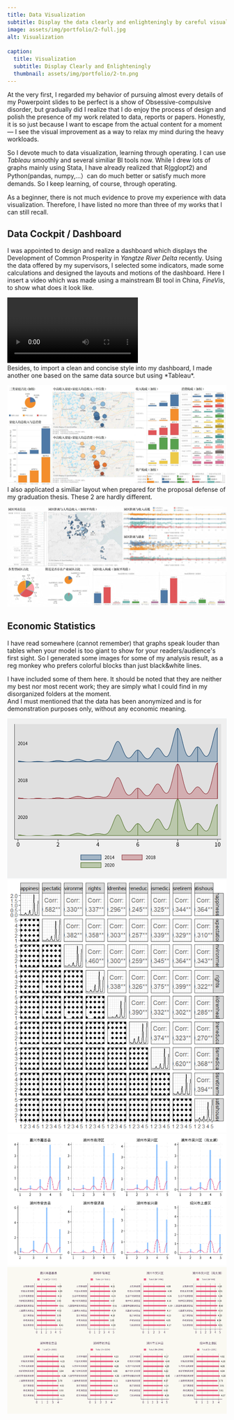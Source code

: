```yaml
---
title: Data Visualization
subtitle: Display the data clearly and enlighteningly by careful visual design. 
image: assets/img/portfolio/2-full.jpg
alt: Visualization

caption:
  title: Visualization
  subtitle: Display Clearly and Enlighteningly
  thumbnail: assets/img/portfolio/2-tn.png
---
```

At the very first, I regarded my behavior of pursuing almost every details of my Powerpoint slides to be perfect is a show of Obsessive-compulsive disorder, but gradually did I realize that I do enjoy the process of design and polish the presence of my work related to data, reports or papers. Honestly, it is so just because I want to escape from the actual content for a moment — I see the visual improvement as a way to relax my mind during the heavy workloads.  

So I devote much to data visualization, learning through operating. I can use *Tableau* smoothly and several similiar BI tools now. While I drew lots of graphs mainly using Stata, I have already realized that R(gglopt2) and Python(pandas, numpy,...）can do much better or satisfy much more demands. So I keep learning, of course, through operating.   

As a beginner, there is not much evidence to prove my experience with data visualization. Therefore, I have listed no more than three of my works that I can still recall.  

## Data Cockpit / Dashboard
I was appointed to design and realize a dashboard which displays the Development of Common Prosperity in *Yangtze River Delta* recently. Using the data offered by my supervisors, I selected some indicators, made some calculations and designed the layouts and motions of the dashboard. Here I insert a video which was made using a mainstream BI tool in China, *FineVis*, to show what does it look like.

<video controls>
    <source src="assets/img/portfolio/dashboard-1.mp4" type="video/mp4">
    Your browser does not support the video tag.
</video>
<br>
Besides, to import a clean and concise style into my dashboard, I made another one based on the same data source but using *Tableau*.  
  
![dashboard-1](/assets/img/portfolio/dashboard-1.jpg)  
I also applicated a similiar layout when prepared for the proposal defense of my graduation thesis. These 2 are hardly different.  
  
![dashboard-2](/assets/img/portfolio/dashboard-2.jpg)  

## Economic Statistics  
I have read somewhere (cannot remember) that graphs speak louder than tables when your model is too giant to show for your readers/audience's first sight. So I generated some images for some of my analysis result, as a reg monkey who prefers colorful blocks than just black&white lines.

I have included some of them here. It should be noted that they are neither my best nor most recent work; they are simply what I could find in my disorganized folders at the moment.  
And I must mentioned that the data has been anonymized and is for demonstration purposes only, without any economic meaning.

![chart-1](/assets/img/portfolio/chart-1.png)  
![chart-2](/assets/img/portfolio/chart-2.png)  
![chart-3](/assets/img/portfolio/chart-3.png)  
![chart-4](/assets/img/portfolio/chart-4.png)  
